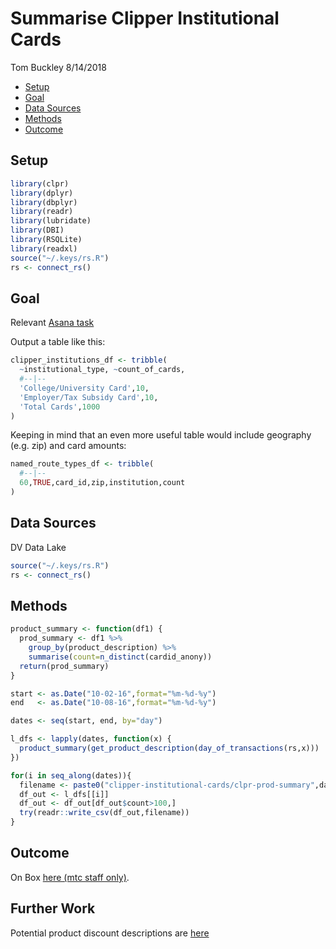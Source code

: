 Summarise Clipper Institutional Cards
================
Tom Buckley
8/14/2018

-   [Setup](#setup)
-   [Goal](#goal)
-   [Data Sources](#data-sources)
-   [Methods](#methods)
-   [Outcome](#outcome)

Setup
-----

``` r
library(clpr)
library(dplyr)
library(dbplyr)
library(readr)
library(lubridate)
library(DBI)
library(RSQLite)
library(readxl)
source("~/.keys/rs.R")
rs <- connect_rs()
```

Goal
----

Relevant [Asana task](https://app.asana.com/0/419691787840484/752192026822222)

Output a table like this:

``` r
clipper_institutions_df <- tribble(
  ~institutional_type, ~count_of_cards,
  #--|--
  'College/University Card',10,
  'Employer/Tax Subsidy Card',10,
  'Total Cards',1000
)
```

Keeping in mind that an even more useful table would include geography (e.g. zip) and card amounts:

``` r
named_route_types_df <- tribble(
  #--|--
  60,TRUE,card_id,zip,institution,count 
)
```

Data Sources
------------

DV Data Lake

``` r
source("~/.keys/rs.R")
rs <- connect_rs()
```

Methods
-------

``` r
product_summary <- function(df1) {
  prod_summary <- df1 %>%
    group_by(product_description) %>%
    summarise(count=n_distinct(cardid_anony))
  return(prod_summary)
}
```

``` r
start <- as.Date("10-02-16",format="%m-%d-%y")
end   <- as.Date("10-08-16",format="%m-%d-%y")

dates <- seq(start, end, by="day")

l_dfs <- lapply(dates, function(x) {
  product_summary(get_product_description(day_of_transactions(rs,x)))
})

for(i in seq_along(dates)){
  filename <- paste0("clipper-institutional-cards/clpr-prod-summary",dates[i],".csv")
  df_out <- l_dfs[[i]]
  df_out <- df_out[df_out$count>100,]
  try(readr::write_csv(df_out,filename))
}
```

Outcome
-------

On Box [here (mtc staff only)](https://mtcdrive.app.box.com/folder/52534582479).

Further Work
----------
Potential product discount descriptions are [here](https://github.com/BayAreaMetro/clpr/blob/3450cdfbe2d97057ca669e6b8cb7c865e71c340c/documentation/potential_product_discounts.md)
